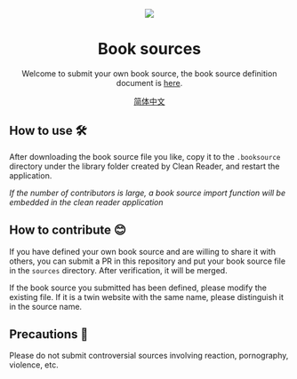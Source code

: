 <p align="center">
<img src="https://s1.328888.xyz/2022/04/09/XWewg.png"/>
</p>

<div align="center">

# Book sources

Welcome to submit your own book source, the book source definition document is [here](https://docs.richasy.cn/clean-reader/booksource).

[简体中文](README.md)

</div>

## How to use 🛠️

After downloading the book source file you like, copy it to the `.booksource` directory under the library folder created by Clean Reader, and restart the application.

*If the number of contributors is large, a book source import function will be embedded in the clean reader application*

## How to contribute 😊

If you have defined your own book source and are willing to share it with others, you can submit a PR in this repository and put your book source file in the `sources` directory. After verification, it will be merged.

If the book source you submitted has been defined, please modify the existing file. If it is a twin website with the same name, please distinguish it in the source name.

## Precautions 🚫

Please do not submit controversial sources involving reaction, pornography, violence, etc.
